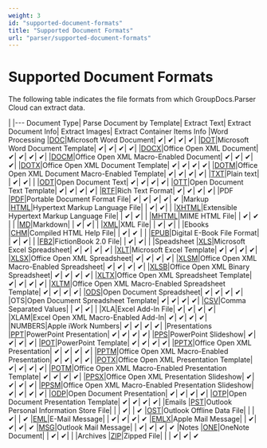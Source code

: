 ```yaml
---
weight: 3
id: "supported-document-formats"
title: "Supported Document Formats"
url: "parser/supported-document-formats"
---
```








# Supported Document Formats #

The following table indicates the file formats from which GroupDocs.Parser Cloud can extract data.



 

|
|---
Document Type|
Parse Document by Template|
Extract Text|
Extract Document Info|
Extract Images|
Extract Container Items Info
|Word Processing
|[DOC](https://wiki.fileformat.com/word-processing/doc/)|Microsoft Word Document|
&#10004;|
&#10004;|
&#10004;|
&#10004;| 
|[DOT](https://wiki.fileformat.com/word-processing/dot/)|Microsoft Word Document Template|
&#10004;|
&#10004;|
&#10004;|
&#10004;| 
|[DOCX](https://wiki.fileformat.com/word-processing/docx/)|Office Open XML Document|
&#10004;|
&#10004;|
&#10004;|
&#10004;| 
|[DOCM](https://wiki.fileformat.com/word-processing/docm/)|Office Open XML Macro-Enabled Document|
&#10004;|
&#10004;|
&#10004;|
&#10004;| 
|[DOTX](https://wiki.fileformat.com/word-processing/dotx/)|Office Open XML Document Template|
&#10004;|
&#10004;|
&#10004;|
&#10004;| 
|[DOTM](https://wiki.fileformat.com/word-processing/dotm/)|Office Open XML Document Macro-Enabled Template|
&#10004;|
&#10004;|
&#10004;|
&#10004;| 
|[TXT](https://wiki.fileformat.com/word-processing/txt/)|Plain text|
 |
&#10004;|
 &#10004;|
 | 
|[ODT](https://wiki.fileformat.com/word-processing/odt/)|Open Document Text|
&#10004;|
&#10004;|
&#10004;|
&#10004;| 
|[OTT](https://wiki.fileformat.com/word-processing/ott/)|Open Document Text Template|
&#10004;|
&#10004;|
&#10004;|
&#10004;| 
|[RTF](https://wiki.fileformat.com/word-processing/rtf/)|Rich Text Format|
&#10004;|
&#10004;|
&#10004;|
&#10004;| 
|PDF 
|[PDF](https://wiki.fileformat.com/view/pdf/)|Portable Document Format File|
&#10004;|
&#10004;|
&#10004;|
&#10004;|
&#10004;
|Markup 
|[HTML](https://wiki.fileformat.com/web/html/)|Hypertext Markup Language File| |
&#10004;|
 &#10004;|
 | 
|[XHTML](https://wiki.fileformat.com/web/xhtml/)|Extensible Hypertext Markup Language File| |
&#10004;|
 &#10004;|
 | 
|[MHTML](https://wiki.fileformat.com/web/mhtml/)|MIME HTML File| |
&#10004;|
&#10004; |
 | 
|[MD](https://wiki.fileformat.com/word-processing/md/)|Markdown| |
&#10004;|
 &#10004;|
 | 
|[XML](https://wiki.fileformat.com/web/xml/)|XML File| |
&#10004;|
 &#10004;|
 | 
|Ebooks 
|[CHM](https://wiki.fileformat.com/web/chm/)|Compiled HTML Help File| |
&#10004;|
&#10004; |
 | 
|[EPUB](https://wiki.fileformat.com/ebook/epub/)|Digital E-Book File Format| |
&#10004;|
&#10004;|
 | 
|[FB2](https://wiki.fileformat.com/ebook/fb2/)|FictionBook 2.0 File| |
&#10004;|
&#10004;|
 | 
|Speadsheet 
|[XLS](https://wiki.fileformat.com/specification/spreadsheet/xls/)|Microsoft Excel Spreadsheet|
&#10004;|
&#10004;|
&#10004;|
&#10004;| 
|[XLT](https://wiki.fileformat.com/specification/spreadsheet/xlt/)|Microsoft Excel Template|
&#10004;|
&#10004;|
&#10004;|
&#10004;| 
|[XLSX](https://wiki.fileformat.com/specification/spreadsheet/xlsx/)|Office Open XML Spreadsheet|
&#10004;|
&#10004;|
&#10004;|
&#10004;| 
|[XLSM](https://wiki.fileformat.com/specification/spreadsheet/xlsm/)|Office Open XML Macro-Enabled Spreadsheet|
&#10004;|
&#10004;|
&#10004;|
&#10004;| 
|[XLSB](https://wiki.fileformat.com/specification/spreadsheet/xlsb/)|Office Open XML Binary Spreadsheet|
&#10004;|
&#10004;|
&#10004;|
&#10004;| 
|[XLTX](https://wiki.fileformat.com/specification/spreadsheet/xltx/)|Office Open XML Spreadsheet Template|
&#10004;|
&#10004;|
&#10004;|
&#10004;| 
|[XLTM](https://wiki.fileformat.com/specification/spreadsheet/xltm/)|Office Open XML Macro-Enabled Spreadsheet Template|
&#10004;|
&#10004;|
&#10004;|
&#10004;| 
|[ODS](https://wiki.fileformat.com/specification/spreadsheet/ods/)|Open Document Spreadsheet|
&#10004;|
&#10004;|
&#10004;|
&#10004;| 
|OTS|Open Document Spreadsheet Template|
&#10004;|
&#10004;|
&#10004;|
&#10004;| 
|[CSV](https://wiki.fileformat.com/specification/spreadsheet/csv/)|Comma Separated Values| |
&#10004;|
 &#10004;|
 | 
|XLA|Excel Add-In File|
&#10004;|
&#10004;|
&#10004;|
&#10004;| 
|XLAM|Excel Open XML Macro-Enabled Add-In|
&#10004;|
&#10004;|
&#10004;|
&#10004;| 
|NUMBERS|Apple iWork Numbers|
&#10004;|
&#10004;|
 &#10004;|
&#10004;| 
|Presentations
|[PPT](https://wiki.fileformat.com/presentation/ppt/)|PowerPoint Presentation|
&#10004;|
&#10004;|
&#10004;|
&#10004;| 
|[PPS](https://wiki.fileformat.com/presentation/pps/)|PowerPoint Slideshow|
&#10004;|
&#10004;|
&#10004;|
&#10004;| 
|[POT](https://wiki.fileformat.com/presentation/pot/)|PowerPoint Template|
&#10004;|
&#10004;|
&#10004;|
&#10004;| 
|[PPTX](https://wiki.fileformat.com/presentation/pptx/)|Office Open XML Presentation|
&#10004;|
&#10004;|
&#10004;|
&#10004;| 
|[PPTM](https://wiki.fileformat.com/presentation/pptm/)|Office Open XML Macro-Enabled Presentation|
&#10004;|
&#10004;|
&#10004;|
&#10004;| 
|[POTX](https://wiki.fileformat.com/presentation/potx/)|Office Open XML Presentation Template|
&#10004;|
&#10004;|
&#10004;|
&#10004;| 
|[POTM](https://wiki.fileformat.com/presentation/potm/)|Office Open XML Macro-Enabled Presentation Template|
&#10004;|
&#10004;|
&#10004;|
&#10004;| 
|[PPSX](https://wiki.fileformat.com/presentation/ppsx/)|Office Open XML Presentation Slideshow|
&#10004;|
&#10004;|
&#10004;|
&#10004;| 
|[PPSM](https://wiki.fileformat.com/presentation/ppsm/)|Office Open XML Macro-Enabled Presentation Slideshow|
&#10004;|
&#10004;|
&#10004;|
&#10004;| 
|[ODP](https://wiki.fileformat.com/presentation/odp/)|Open Document Presentation|
&#10004;|
&#10004;|
&#10004;|
&#10004;| 
|[OTP](https://wiki.fileformat.com/presentation/otp/)|Open Document Presentation Template|
&#10004;|
&#10004;|
&#10004;|
&#10004;| 
|Emails 
|[PST](https://wiki.fileformat.com/email/pst/)|Outlook Personal Information Store File| |
 |
 &#10004;|
 |
&#10004;
|[OST](https://wiki.fileformat.com/email/ost/)|Outlook Offline Data File| |
 |
 &#10004;|
 |
&#10004;
|[EML](https://wiki.fileformat.com/email/eml/)|E-Mail Message| |
&#10004;|
&#10004;|
&#10004;|
&#10004;
|[EMLX](https://wiki.fileformat.com/email/emlx/)|Apple Mail Message| |
&#10004;|
&#10004;|
&#10004;|
&#10004;
|[MSG](https://wiki.fileformat.com/email/msg/)|Outlook Mail Message| |
&#10004;|
&#10004;|
&#10004;|
&#10004;
|Notes 
|[ONE](https://wiki.fileformat.com/note-taking/one/)|OneNote Document| |
&#10004;|
 &#10004;|
 | 
|Archives 
|[ZIP](https://wiki.fileformat.com/compression/zip/)|Zipped File| |
 |
 &#10004;|
&#10004;|
&#10004;


